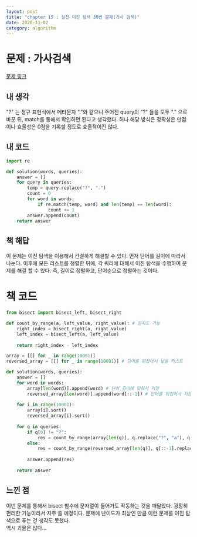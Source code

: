 ```yaml
---
layout: post
title: "chapter 15 : 실전 이진 탐색 30번 문제(가사 검색)"
date: 2020-11-02
category: algorithm
---
```

# 문제 : 가사검색
[문제 링크](https://programmers.co.kr/learn/courses/30/lessons/60060)
## 내 생각
"?" 는 정규 표현식에서 메타문자 "."와 같으니 주어진 query의 "?" 들을 모두 "." 으로 바꾼 뒤, match를 통해서 확인하면 된다고 생각했다. 허나 해당 방식은 정확성은 만점이나 효율성은 0점을 기록할 정도로 효울적이진 않다.   

## 내 코드
```python
import re

def solution(words, queries):
    answer = []
    for query in queries:
        temp = query.replace("?", ".")
        count = 0
        for word in words:
            if re.match(temp, word) and len(temp) == len(word):
                count += 1
        answer.append(count)
    return answer
```
## 책 해답   
이 문제는 이진 탐색을 이용해서 간결하게 해결할 수 있다. 먼저 단어를 길이에 따라서 나눈다. 이후에 모든 리스트를 정렬한 뒤에, 각 쿼리에 대해서 이진 탐색을 수행하여 문제를 해결 할 수 있다. 즉, 길이로 정렬하고, 단어순으로 정렬하는 것이다.   

# 책 코드
```python
from bisect import bisect_left, bisect_right

def count_by_range(a, left_value, right_value): # 문자도 가능
    right_index = bisect_right(a, right_value)
    left_index = bisect_left(a, left_value)
    
    return right_index - left_index

array = [[] for _ in range(10001)]
reversed_array = [[] for _ in range(10001)] # 단어를 뒤집어서 넣을 리스트

def solution(words, queries):
    answer = []
    for word in words:
        array[len(word)].append(word) # 단어 길이에 맞춰서 저장
        reversed_array[len(word)].append(word[::-1]) # 단어를 뒤집어서 저장
    
    for i in range(10001):
        array[i].sort()
        reversed_array[i].sort()
        
    for q in queries:
        if q[0] != "?":
            res = count_by_range(array[len(q)], q.replace("?", "a"), q.replace("?", "z"))
        else:
            res = count_by_range(reversed_array[len(q)], q[::-1].replace("?", "a"), q[::-1].replace("?", "z"))
        
        answer.append(res)
        
    return answer
```
## 느낀 점
이번 문제를 통해서 bisect 함수에 문자열이 들어가도 작동하는 것을 깨달았다. 굉장히 편리한 기능이라서 자주 쓸 예정이다. 문제에 난이도가 최상인 만큼 이런 문제를 이진 탐색으로 푸는 건 생각도 못했다.    
역시 괴물은 많다...
